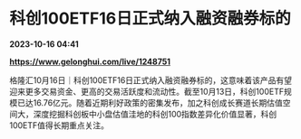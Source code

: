 # 科创100ETF16日正式纳入融资融券标的

**2023-10-16 04:41**

**https://www.gelonghui.com/live/1248751**

格隆汇10月16日｜科创100ETF16日正式纳入融资融券标的，这意味着该产品有望迎来更多交易资金、更高的交易活跃度和流动性。截至10月13日，科创100ETF规模已达16.76亿元。随着近期利好政策的密集发布，加之科创成长赛道长期估值空间大，深度挖掘科创板中小盘估值洼地的科创100指数差异化价值显著，科创100ETF值得长期重点关注。